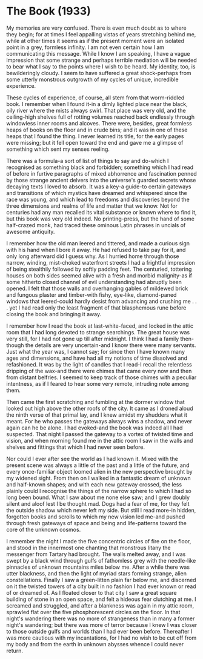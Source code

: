 # The Book (1933)
        
My memories are very confused. There is even much doubt as to where they begin; for at times
I feel appalling vistas of years stretching behind me, while at other times it seems as if the
present moment were an isolated point in a grey, formless infinity. I am not even certain how
I am communicating this message. While I know I am speaking, I have a vague impression that
some strange and perhaps terrible mediation will be needed to bear what I say to the points
where I wish to be heard. My identity, too, is bewilderingly cloudy. I seem to have suffered
a great shock-perhaps from some utterly monstrous outgrowth of my cycles of unique, incredible
experience.

These cycles of experience, of course, all stem from that worm-riddled book.
I remember when I found it-in a dimly lighted place near the black, oily river where the
mists always swirl. That place was very old, and the ceiling-high shelves full of rotting volumes
reached back endlessly through windowless inner rooms and alcoves. There were, besides, great
formless heaps of books on the floor and in crude bins; and it was in one of these heaps that
I found the thing. I never learned its title, for the early pages were missing; but it fell
open toward the end and gave me a glimpse of something which sent my senses reeling.

There was a formula-a sort of list of things to say and do-which
I recognised as something black and forbidden; something which I had read of before in furtive
paragraphs of mixed abhorrence and fascination penned by those strange ancient delvers into
the universe's guarded secrets whose decaying texts I loved to absorb. It was a key-a
guide-to certain gateways and transitions of which mystics have dreamed and whispered
since the race was young, and which lead to freedoms and discoveries beyond the three dimensions
and realms of life and matter that we know. Not for centuries had any man recalled its vital
substance or known where to find it, but this book was very old indeed. No printing-press, but
the hand of some half-crazed monk, had traced these ominous Latin phrases in uncials of awesome
antiquity.

I remember how the old man leered and tittered, and made a curious sign with
his hand when I bore it away. He had refused to take pay for it, and only long afterward did
I guess why. As I hurried home through those narrow, winding, mist-choked waterfront streets
I had a frightful impression of being stealthily followed by softly padding feet. The centuried,
tottering houses on both sides seemed alive with a fresh and morbid malignity-as if some
hitherto closed channel of evil understanding had abruptly been opened. I felt that those walls
and overhanging gables of mildewed brick and fungous plaster and timber-with fishy, eye-like,
diamond-paned windows that leered-could hardly desist from advancing and crushing me . . .
yet I had read only the least fragment of that blasphemous rune before closing the book and
bringing it away.

I remember how I read the book at last-white-faced, and locked in the
attic room that I had long devoted to strange searchings. The great house was very still, for
I had not gone up till after midnight. I think I had a family then-though the details
are very uncertain-and I know there were many servants. Just what the year was, I cannot
say; for since then I have known many ages and dimensions, and have had all my notions of time
dissolved and refashioned. It was by the light of candles that I read-I recall the relentless
dripping of the wax-and there were chimes that came every now and then from distant belfries.
I seemed to keep track of those chimes with a peculiar intentness, as if I feared to hear some
very remote, intruding note among them.

Then came the first scratching and fumbling at the dormer window that looked
out high above the other roofs of the city. It came as I droned aloud the ninth verse of that
primal lay, and I knew amidst my shudders what it meant. For he who passes the gateways always
wins a shadow, and never again can he be alone. I had evoked-and the book was indeed all
I had suspected. That night I passed the gateway to a vortex of twisted time and vision, and
when morning found me in the attic room I saw in the walls and shelves and fittings that which
I had never seen before.

Nor could I ever after see the world as I had known it. Mixed with the present
scene was always a little of the past and a little of the future, and every once-familiar object
loomed alien in the new perspective brought by my widened sight. From then on I walked in a
fantastic dream of unknown and half-known shapes; and with each new gateway crossed, the less
plainly could I recognise the things of the narrow sphere to which I had so long been bound.
What I saw about me none else saw; and I grew doubly silent and aloof lest I be thought mad.
Dogs had a fear of me, for they felt the outside shadow which never left my side. But still
I read more-in hidden, forgotten books and scrolls to which my new vision led me-and
pushed through fresh gateways of space and being and life-patterns toward the core of the unknown
cosmos.

I remember the night I made the five concentric circles of fire on the floor,
and stood in the innermost one chanting that monstrous litany the messenger from Tartary had
brought. The walls melted away, and I was swept by a black wind through gulfs of fathomless
grey with the needle-like pinnacles of unknown mountains miles below me. After a while there
was utter blackness, and then the light of myriad stars forming strange, alien constellations.
Finally I saw a green-litten plain far below me, and discerned on it the twisted towers of a
city built in no fashion I had ever known or read of or dreamed of. As I floated closer to that
city I saw a great square building of stone in an open space, and felt a hideous fear clutching
at me. I screamed and struggled, and after a blankness was again in my attic room, sprawled
flat over the five phosphorescent circles on the floor. In that night's wandering there
was no more of strangeness than in many a former night's wandering; but there was more
of terror because I knew I was closer to those outside gulfs and worlds than I had ever been
before. Thereafter I was more cautious with my incantations, for I had no wish to be cut off
from my body and from the earth in unknown abysses whence I could never return.  
